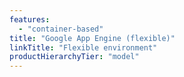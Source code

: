 ```yaml
---
features:
  - "container-based"
title: "Google App Engine (flexible)"
linkTitle: "Flexible environment"
productHierarchyTier: "model"
---
```

